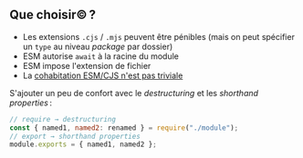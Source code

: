 ## Que choisir© ?

- Les extensions `.cjs` / `.mjs` peuvent être pénibles (mais on peut spécifier un `type` au niveau _package_ par dossier)
- ESM autorise `await` à la racine du module
- ESM impose l'extension de fichier
- La [cohabitation ESM/CJS n'est pas triviale](https://redfin.engineering/node-modules-at-war-why-commonjs-and-es-modules-cant-get-along-9617135eeca1)

S'ajouter un peu de confort avec le _destructuring_ et les *shorthand properties* :

```js
// require → destructuring
const { named1, named2: renamed } = require("./module");
// export → shorthand properties
module.exports = { named1, named2 };
```
